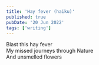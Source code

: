 ```yaml
---
title: 'Hay fever (haiku)'
published: true
pubDate: '20 Jun 2022'
tags: ['writing']
---
```


Blast this hay fever  
My missed journeys through Nature  
And unsmelled flowers